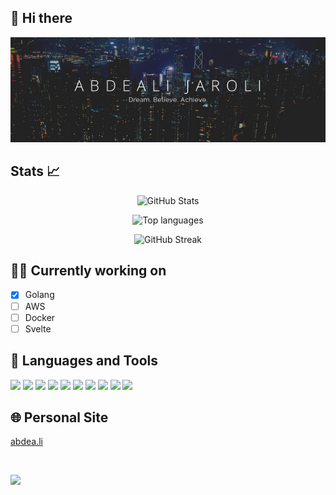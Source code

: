 ## 👋 Hi there 

<p align="center">
  <img src="assets/banner.png" alt="Banner">
</p>

## Stats 📈
<p align="center">
  <img src="https://github-readme-stats.vercel.app/api?username=abdealijaroli&show_icons=true&theme=tokyonight&border_radius=15&hide_border=true&show_owner=true" alt="GitHub Stats">
</p>

<p align="center">
  <img src="https://github-readme-stats.vercel.app/api/top-langs/?username=abdealijaroli&hide=php&layout=compact&theme=tokyonight&border_radius=15&hide_border=true" alt="Top languages">
</p>

<p align="center">
  <img src="https://github-readme-streak-stats.herokuapp.com?user=abdealijaroli&theme=tokyonight_duo&hide_border=true&date_format=M%20j%5B%2C%20Y%5D" alt="GitHub Streak">
</p>

## 🧑‍💻 Currently working on
- [x] Golang
- [ ] AWS
- [ ] Docker
- [ ] Svelte

## 🧰 Languages and Tools
![](https://img.shields.io/badge/C%2B%2B-00599C?style=for-the-badge&logo=c%2B%2B&logoColor=white)
![](https://img.shields.io/badge/Java-ED8B00?style=for-the-badge&logo=java&logoColor=white)
![](https://img.shields.io/badge/Python-3776AB?style=for-the-badge&logo=python&logoColor=white)
![](https://img.shields.io/badge/JavaScript-F7DF1E?style=for-the-badge&logo=javascript&logoColor=black)
![](https://img.shields.io/badge/TypeScript-007ACC?style=for-the-badge&logo=typescript&logoColor=white)
![](https://img.shields.io/badge/Node.js-43853D?style=for-the-badge&logo=node.js&logoColor=white)
![](https://img.shields.io/badge/React-20232A?style=for-the-badge&logo=react&logoColor=61DAFB)
![](https://img.shields.io/badge/Express.js-404D59?style=for-the-badge)
![](https://img.shields.io/badge/MongoDB-4EA94B?style=for-the-badge&logo=mongodb&logoColor=white)
![](https://img.shields.io/badge/GIT-E44C30?style=for-the-badge&logo=git&logoColor=white)

## 🌐 Personal Site
<a href="https://abdea.li/">abdea.li</a>

<br> 

![](https://komarev.com/ghpvc/?username=abdealijaroli&color=ff69b4)

